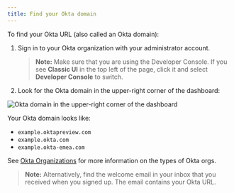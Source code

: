 ```yaml
---
title: Find your Okta domain
---
```


To find your Okta URL (also called an Okta domain):

1. Sign in to your Okta organization with your administrator account.

   > **Note:** Make sure that you are using the Developer Console. If you see **Classic UI** in the top left of the page, click it and select **Developer Console** to switch.

2. Look for the Okta domain in the upper-right corner of the dashboard:

![Okta domain in the upper-right corner of the dashboard](/img/okta-domain.png "Okta domain in the upper-right corner of the dashboard")

Your Okta domain looks like:

* `example.oktapreview.com`
* `example.okta.com`
* `example.okta-emea.com`

See [Okta Organizations](/docs/concepts/okta-organizations/) for more information on the types of Okta orgs.

> **Note:** Alternatively, find the welcome email in your inbox that you received when you signed up. The email contains your Okta URL.
